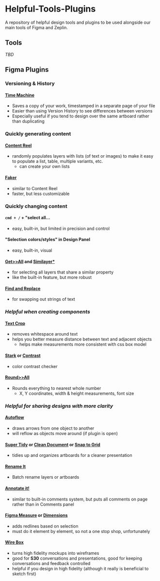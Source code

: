 # Helpful-Tools-Plugins
A repository of helpful design tools and plugins to be used alongside our main tools of Figma and Zeplin.

## Tools
_TBD_

## Figma Plugins

### Versioning & History
#### [**Time Machine**](https://www.figma.com/community/plugin/734492262527930956/Time-Machine)
- Saves a copy of your work, timestamped in a separate page of your file
- Easier than using Version History to see differences between versions
- Especially useful if you tend to design over the same artboard rather than duplicating

### Quickly generating content
#### [**Content Reel**](https://www.figma.com/community/plugin/731627216655469013/Content-Reel)
- randomly populates layers with lists (of text or images) to make it easy to populate a list, table, multiple variants, etc.
    - can create your own lists
#### [**Faker**](https://www.figma.com/community/plugin/833836762121994814/Faker)
- similar to Content Reel
- faster, but less customizable  

### Quickly changing content
#### **`cmd + /` + "select all...**
- easy, built-in, but limited in precision and control

#### **"Selection colors/styles" in Design Panel**
- easy, built-in, visual

#### [**Get>>All**](https://www.figma.com/community/plugin/963807322482539548/Get%E2%80%BA%E2%80%BAall) and [**Similayer***](https://www.figma.com/community/plugin/735733267883397781/Similayer)
- for selecting all layers that share a similar property
- like the built-in feature, but more robust 

#### [**Find and Replace**](https://www.figma.com/community/plugin/735072959812183643/Find-and-Replace)
- for swapping out strings of text   

### *Helpful when creating components*

#### [**Text Crop**](https://www.figma.com/community/plugin/951930713294228024/Text-Crop)
- removes whitespace around text
- helps you better measure distance between text and adjacent objects
    - helps make measurements more consistent with css box model
#### [**Stark**](https://www.figma.com/community/plugin/732603254453395948/Stark) or [**Contrast**](https://www.figma.com/community/plugin/748533339900865323/Contrast)
- color contrast checker
#### [**Round>>All**](https://www.figma.com/community/plugin/939429933336921092/Round%E2%80%BA%E2%80%BAall)
- Rounds everything to nearest whole number
    - X, Y coordinates, width & height measurements, font size

### *Helpful for sharing designs with more clarity*
#### [**Autoflow**](https://www.figma.com/community/plugin/733902567457592893/Autoflow)
- draws arrows from one object to another   
- will reflow as objects move around (if plugin is open)
#### [**Super Tidy**](https://www.figma.com/community/plugin/731260060173130163/Super-Tidy) or [**Clean Document**](https://www.figma.com/community/plugin/767379019764649932/Clean-Document) or [**Snap to Grid**](https://www.figma.com/community/plugin/773875667263247070/Snap-to-Grid)
- tidies up and organizes artboards for a cleaner presentation
#### [**Rename It**](https://www.figma.com/community/plugin/731271836271143349/Rename-It)
- Batch rename layers or artboards 
#### [**Annotate it!**](https://www.figma.com/community/plugin/859894273811051899/Annotate-it!)
- similar to built-in comments system, but puts all comments on page rather than in Comments panel
#### [**Figma Measure**](https://www.figma.com/community/plugin/739918456607459153) or [**Dimensions**](https://www.figma.com/community/plugin/887996630608174929/Dimensions)
- adds redlines based on selection
- must do it element by element, so not a one stop shop, unfortunately 
#### [**Wire Box**](https://www.figma.com/community/plugin/764471577604277919/Wire-Box)
- turns high fidelity mockups into wireframes
- good for **S30** conversations and presentations, good for keeping conversations and feedback controlled
- helpful if you design in high fidelity (although it really is beneficial to sketch first)
